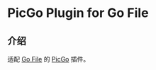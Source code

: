 # PicGo Plugin for Go File

## 介绍
适配 [Go File](https://github.com/songquanpeng/go-file) 的 [PicGo](https://github.com/Molunerfinn/PicGo) 插件。